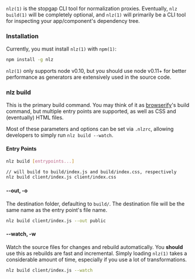 
`nlz(1)` is the stopgap CLI tool for normalization proxies.
Eventually, `nlz build(1)` will be completely optional,
and `nlz(1)` will primarily be a CLI tool for inspecting your app/component's dependency tree.

### Installation

Currently, you must install `nlz(1)` with `npm(1)`:

```bash
npm install -g nlz
```

`nlz(1)` only supports node v0.10,
but you should use node v0.11+ for better performance as generators are extensively used in the source code.

### nlz build

This is the primary build command.
You may think of it as [browserify](http://browserify.org)'s build command,
but multiple entry points are supported,
as well as CSS and (eventually) HTML files.

Most of these parameters and options can be set via `.nlzrc`,
allowing developers to simply run `nlz build --watch`.

#### Entry Points

```bash
nlz build [entrypoints...]

// will build to build/index.js and build/index.css, respectively
nlz build client/index.js client/index.css
```

#### --out, -o

The destination folder, defaulting to `build/`.
The destination file will be the same name as the entry point's file name.

```bash
nlz build client/index.js --out public
```

#### --watch, -w

Watch the source files for changes and rebuild automatically.
You __should__ use this as rebuilds are fast and incremental.
Simply loading `nlz(1)` takes a considerable amount of time,
especially if you use a lot of transformations.

```bash
nlz build client/index.js --watch
```
